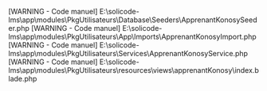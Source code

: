 [WARNING - Code manuel] E:\solicode-lms\app\modules\PkgUtilisateurs\Database\Seeders\ApprenantKonosySeeder.php
[WARNING - Code manuel] E:\solicode-lms\app\modules\PkgUtilisateurs\App\Imports\ApprenantKonosyImport.php
[WARNING - Code manuel] E:\solicode-lms\app\modules\PkgUtilisateurs\Services\ApprenantKonosyService.php
[WARNING - Code manuel] E:\solicode-lms\app\modules\PkgUtilisateurs\resources\views\apprenantKonosy\index.blade.php  